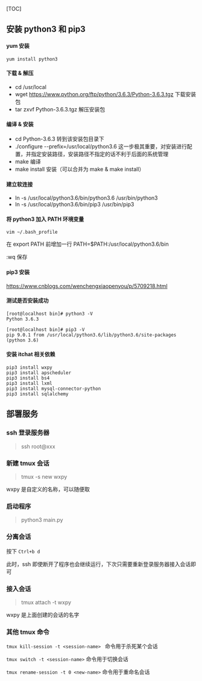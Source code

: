 [TOC]

## 安装 python3 和 pip3

#### yum 安装
```
yum install python3
```

#### **下载 & 解压**

- cd /usr/local 
- wget https://www.python.org/ftp/python/3.6.3/Python-3.6.3.tgz 下载安装包 
- tar zxvf Python-3.6.3.tgz 解压安装包 

#### **编译 & 安装**

- cd Python-3.6.3 转到该安装包目录下 
- ./configure --prefix=/usr/local/python3.6 这一步极其重要，对安装进行配置，并指定安装路径，安装路径不指定的话不利于后面的系统管理 
- make 编译 
- make install 安装（可以合并为 make & make install） 

#### **建立软连接**

- ln -s /usr/local/python3.6/bin/python3.6 /usr/bin/python3 
- ln -s /usr/local/python3.6/bin/pip3 /usr/bin/pip3

#### **将 python3 加入 PATH 环境变量**

```
vim ~/.bash_profile 
```

在 export PATH 前增加一行 PATH=$PATH:/usr/local/python3.6/bin 

:wq 保存 

#### **pip3 安装**

https://www.cnblogs.com/wenchengxiaopenyou/p/5709218.html

#### **测试是否安装成功**

```shell
[root@localhost bin]# python3 -V 
Python 3.6.3 

[root@localhost bin]# pip3 -V 
pip 9.0.1 from /usr/local/python3.6/lib/python3.6/site-packages (python 3.6) 
```

#### **安装 itchat 相关依赖**

```
pip3 install wxpy  
pip3 install apscheduler 
pip3 install bs4 
pip3 install lxml 
pip3 install mysql-connector-python 
pip3 install sqlalchemy 
```



## 部署服务

### ssh 登录服务器

> ssh root@xxx

### 新建 tmux 会话

> tmux -s new wxpy

wxpy 是自定义的名称，可以随便取

### 启动程序

> python3 main.py

### 分离会话

按下 `Ctrl+b d` 

此时，ssh 即使断开了程序也会继续运行，下次只需要重新登录服务器接入会话即可

### 接入会话

> tmux attach -t wxpy

wxpy 是上面创建的会话的名字

### 其他 tmux 命令

`tmux kill-session -t <session-name> `  命令用于杀死某个会话

`tmux switch -t <session-name>` 命令用于切换会话

`tmux rename-session -t 0 <new-name>` 命令用于重命名会话